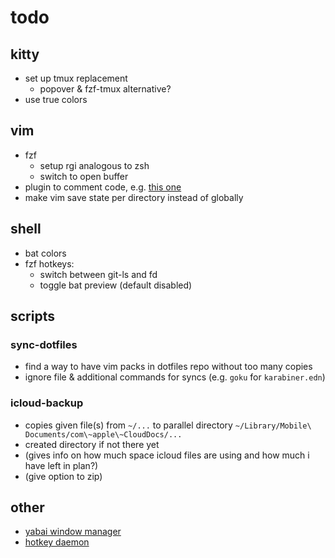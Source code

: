 # todo

## kitty

- set up tmux replacement
  - popover & fzf-tmux alternative?
- use true colors

## vim

- fzf
  - setup rgi analogous to zsh
  - switch to open buffer
- plugin to comment code, e.g. [this
  one](https://github.com/tomtom/tcomment_vim)
- make vim save state per directory instead of globally

## shell

- bat colors
- fzf hotkeys:
  - switch between git-ls and fd
  - toggle bat preview (default disabled)

## scripts

### sync-dotfiles

- find a way to have vim packs in dotfiles repo without too many copies
- ignore file & additional commands for syncs (e.g. `goku` for `karabiner.edn`)

### icloud-backup

- copies given file(s) from `~/...` to parallel directory `~/Library/Mobile\
  Documents/com\~apple\~CloudDocs/...`
- created directory if not there yet
- (gives info on how much space icloud files are using and how much i have left
  in plan?)
- (give option to zip)

## other

- [yabai window manager](https://github.com/koekeishiya/yabai)
- [hotkey daemon](https://github.com/koekeishiya/skhd)
